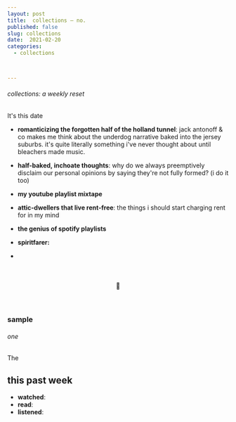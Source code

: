 ```yaml
---
layout: post
title:  collections — no.
published: false
slug: collections
date:  2021-02-20
categories:
  - collections



---
```


###### collections: a weekly reset



It's this date

- **romanticizing the forgotten half of the holland tunnel**: jack antonoff & co makes me think about the underdog narrative baked into the jersey suburbs. it's quite literally something i've never thought about until bleachers made music.
- **half-baked, inchoate thoughts**: why do we always preemptively disclaim our personal opinions by saying they're not fully formed? (i do it too)
- **my youtube playlist mixtape**
- **attic-dwellers that live rent-free**: the things i should start charging rent for in my mind
- **the genius of spotify playlists**
- **spiritfarer:**



- 

  <br />

  <h4 style="text-align:center">💌</h4>

  <!--more-->

  <br/>

### sample

###### one

The 



## this past week

- **watched**: 
- **read**:
- **listened**: